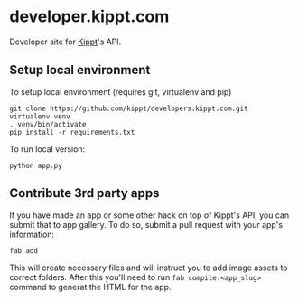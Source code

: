 # developer.kippt.com

Developer site for [Kippt](https://kippt.com)'s API. 

## Setup local environment

To setup local environment (requires git, virtualenv and pip)

    git clone https://github.com/kippt/developers.kippt.com.git
    virtualenv venv
    . venv/bin/activate
    pip install -r requirements.txt

To run local version:

    python app.py

## Contribute 3rd party apps

If you have made an app or some other hack on top of Kippt's API, you can submit
that to app gallery. To do so, submit a pull request with your app's information:

    fab add

This will create necessary files and will instruct you to add image assets to 
correct folders. After this you'll need to run ```fab compile:<app_slug>``` 
command to generat the HTML for the app.
